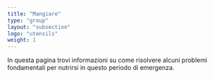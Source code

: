 ```yaml
---
title: "Mangiare"
type: "group"
layout: "subsection"
logo: "utensils"
weight: 1
---
```


In questa pagina trovi informazioni su come risolvere alcuni problemi fondamentali per nutrirsi in questo periodo di emergenza.
